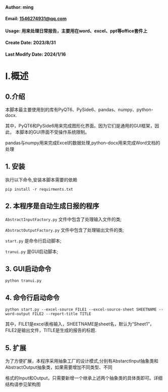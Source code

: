 #### Author: ming  
#### Email: 1546274931@qq.com  
#### Usage: 用来处理日常报告，主要用在word、excel、ppt等office套件上  
#### Create Date: 2023/8/31  
#### Last Modify Date: 2024/1/16  

# I.概述
## 0.介绍

本脚本最主要使用到的库有PyQT6、PySide6、pandas、numpy、python-docx.

其中，PyQT6和PySide6用来完成图形化界面。因为它们是通用的GUI框架，因此，
本脚本的GUI界面不受操作系统限制。

pandas与numpy用来完成Excel的数据处理,python-docx用来完成Word文档的处理

## 1. 安装
执行以下命令,安装本脚本需要的依赖

`pip install -r requirments.txt`

## 2. 本程序是自动生成日报的程序

`AbstractInputFactory.py` 文件中包含了处理输入文件的类;

`AbstractOutputFactory.py` 文件中包含了处理输出文件的类;

`start.py` 是命令行启动脚本;

`tranui.py` 是GUI启动脚本;

## 3. GUI启动命令
`python tranui.py`

## 4. 命令行启动命令

`python start.py --excel-source FILE1 --excel-source-sheet SHEETNAME --word-output FILE2 --report-title TITLE`

其中，FILE1是excel表格输入，SHEETNAME是sheet名，默认为“Sheet1”，FILE2是输出文件，TITLE是生成的报告的标题.

## 5. 扩展

为了方便扩展，本程序采用抽象工厂的设计模式,分别有AbstarctInput抽象类和AbstractOutput抽象类，如果需要增加不同类型、不同

格式的Input和Output，只需要新增一个继承上述两个抽象类的具体类即可。详细结构请参见架构图
